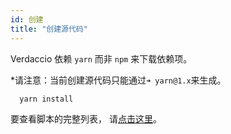 ```yaml
---
id: 创建
title: "创建源代码"
---
```

Verdaccio 依赖 `yarn` 而非 `npm` 来下载依赖项。

*请注意：当前创建源代码只能通过`➜ yarn@1.x`来生成。

```bash
  yarn install
```

要查看脚本的完整列表， 请[点击这里](https://github.com/verdaccio/verdaccio/wiki/Build-Source-Code)。